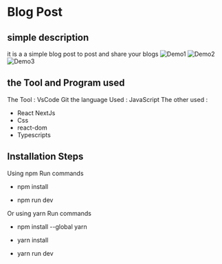 # Blog Post 
## simple description
it is a a simple blog post to post and share your blogs
![Demo1](public/Bio.jpg)
![Demo2](public/posts.jpg)
![Demo3](public/post.jpg)

## the Tool and Program used
The Tool :
VsCode
Git
the language Used :
JavaScript
The other used :
- React NextJs
- Css
- react-dom
- Typescripts
## Installation Steps
Using npm
Run commands

- npm install

- npm run dev

Or using yarn
Run commands

- npm install --global yarn

- yarn install

- yarn run dev